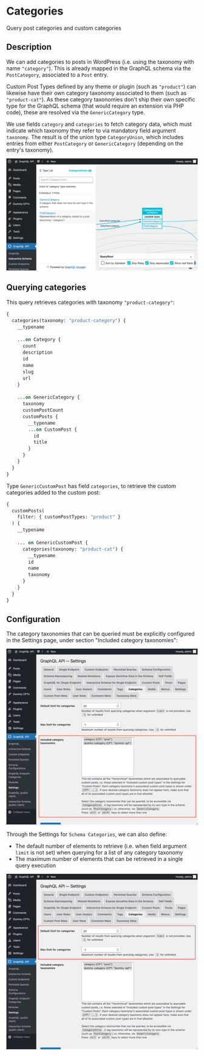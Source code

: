# Categories

Query post categories and custom categories

## Description

We can add categories to posts in WordPress (i.e. using the taxonomy with name `"category"`). This is already mapped in the GraphQL schema via the `PostCategory`, associated to a `Post` entry.

Custom Post Types defined by any theme or plugin (such as `"product"`) can likewise have their own category taxonomy associated to them (such as `"product-cat"`). As these category taxonomies don't ship their own specific type for the GraphQL schema (that would require an extension via PHP code), these are resolved via the `GenericCategory` type.

We use fields `category` and `categories` to fetch category data, which must indicate which taxonomy they refer to via mandatory field argument `taxonomy`. The result is of the union type `CategoryUnion`, which includes entries from either `PostCategory` or `GenericCategory` (depending on the entry's taxonomy).

![CategoryUnion type in the Interactive Schema](../../images/interactive-schema-category-union.png "CategoryUnion type in the Interactive Schema")

## Querying categories

This query retrieves categories with taxonomy `"product-category"`:

```graphql
{
  categories(taxonomy: "product-category") {
    __typename

    ...on Category {
      count
      description
      id
      name
      slug
      url
    }
    
    ...on GenericCategory {
      taxonomy   
      customPostCount
      customPosts {
        __typename
        ...on CustomPost {
          id
          title
        }
      }
    }
  }
}
```

Type `GenericCustomPost` has field `categories`, to retrieve the custom categories added to the custom post:

```graphql
{
  customPosts(
    filter: { customPostTypes: "product" }
  ) {
    __typename

    ... on GenericCustomPost {
      categories(taxonomy: "product-cat") {
        __typename
        id
        name
        taxonomy
      }
    }
  }
}
```

## Configuration

The category taxonomies that can be queried must be explicitly configured in the Settings page, under section "Included category taxonomies":

![Selecting the allowed category taxonomies in the Settings](../../images/categories-settings-queryable-taxonomies.png "Selecting the allowed category taxonomies in the Settings")

Through the Settings for `Schema Categories`, we can also define:

- The default number of elements to retrieve (i.e. when field argument `limit` is not set) when querying for a list of any category taxonomy
- The maximum number of elements that can be retrieved in a single query execution

![Settings for Category limits](../../images/settings-categories-limits.png "Settings for Category limits")
